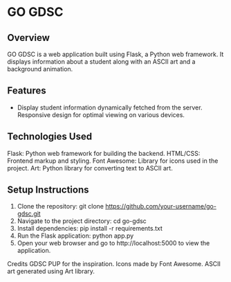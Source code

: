 # GO GDSC

## Overview
GO GDSC is a web application built using Flask, a Python web framework. It displays information about a student along with an ASCII art and a background animation.

## Features
- Display student information dynamically fetched from the server.
Responsive design for optimal viewing on various devices.

## Technologies Used
Flask: Python web framework for building the backend.
HTML/CSS: Frontend markup and styling.
Font Awesome: Library for icons used in the project.
Art: Python library for converting text to ASCII art.

## Setup Instructions
1. Clone the repository:
git clone https://github.com/your-username/go-gdsc.git
2. Navigate to the project directory:
cd go-gdsc
3. Install dependencies:
pip install -r requirements.txt
4. Run the Flask application:
python app.py
5. Open your web browser and go to http://localhost:5000 to view the application.

Credits
GDSC PUP for the inspiration.
Icons made by Font Awesome.
ASCII art generated using Art library.
